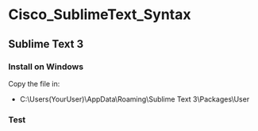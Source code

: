 # Cisco_SublimeText_Syntax

## Sublime Text 3
### Install on Windows

Copy the file in:
* C:\Users\(YourUser)\AppData\Roaming\Sublime Text 3\Packages\User

### Test
